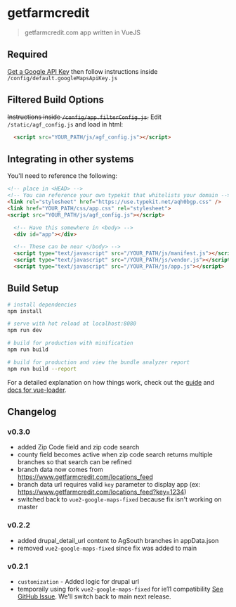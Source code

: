 # getfarmcredit

> getfarmcredit.com app written in VueJS

## Required

[Get a Google API Key](https://developers.google.com/maps/documentation/javascript/get-api-key) then follow instructions inside `/config/default.googleMapsApiKey.js`

## Filtered Build Options

~~Instructions inside `/config/app.filterConfig.js`.~~
Edit `/static/agf_config.js` and load in html:

```html
  <script src="YOUR_PATH/js/agf_config.js"></script>
```

## Integrating in other systems

You'll need to reference the following:

``` html
<!-- place in <HEAD> -->
<!-- You can reference your own typekit that whitelists your domain -->
<link rel="stylesheet" href="https://use.typekit.net/aqh0bgp.css" />
<link href="YOUR_PATH/css/app.css" rel="stylesheet">
<script src="YOUR_PATH/js/agf_config.js"></script>
```

``` html
  <!-- Have this somewhere in <body> -->
  <div id="app"></div>

  <!-- These can be near </body> -->
  <script type="text/javascript" src="/YOUR_PATH/js/manifest.js"></script>
  <script type="text/javascript" src="/YOUR_PATH/js/vendor.js"></script>
  <script type="text/javascript" src="/YOUR_PATH/js/app.js"></script>
```

## Build Setup

``` bash
# install dependencies
npm install

# serve with hot reload at localhost:8080
npm run dev

# build for production with minification
npm run build

# build for production and view the bundle analyzer report
npm run build --report
```

For a detailed explanation on how things work, check out the [guide](http://vuejs-templates.github.io/webpack/) and [docs for vue-loader](http://vuejs.github.io/vue-loader).

## Changelog


### v0.3.0
- added Zip Code field and zip code search
- county field becomes active when zip code search returns multiple branches so that search can be refined
- branch data now comes from https://www.getfarmcredit.com/locations_feed
- branch data url requires valid `key` parameter to display app (ex: https://www.getfarmcredit.com/locations_feed?key=1234)
- switched back to `vue2-google-maps-fixed` because fix isn't working on master

### v0.2.2
- added drupal_detail_url content to AgSouth branches in appData.json
- removed `vue2-google-maps-fixed` since fix was added to main

### v0.2.1
- `customization` - Added logic for drupal url
- temporaily using fork `vue2-google-maps-fixed` for ie11 compatibility [See GitHub Issue](https://github.com/xkjyeah/vue-google-maps/issues/401). We'll switch back to main next release.